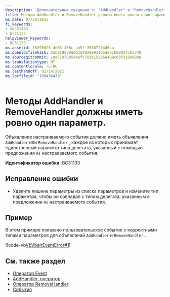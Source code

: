 ```yaml
---
description: 'Дополнительные сведения о: "AddHandler" и "RemoveHandler" должны иметь ровно один параметр'
title: Методы AddHandler и RemoveHandler должны иметь ровно один параметр.
ms.date: 07/20/2015
f1_keywords:
- vbc31133
- bc31133
helpviewer_keywords:
- BC31133
ms.assetid: f6295626-dd63-408c-ab5f-76367f94d6ca
ms.openlocfilehash: 2ab919879dd03d4929e93165d8acb080a7cbd340
ms.sourcegitcommit: 10e719780594efc781b15295e499c66f316068b8
ms.translationtype: MT
ms.contentlocale: ru-RU
ms.lasthandoff: 02/14/2021
ms.locfileid: "100436439"
---
```

# <a name="addhandler-and-removehandler-methods-must-have-exactly-one-parameter"></a>Методы AddHandler и RemoveHandler должны иметь ровно один параметр.

Объявление настраиваемого события должно иметь объявления `AddHandler` или `RemoveHandler` , каждое из которых принимает единственный параметр типа делегата, указанный с помощью предложения `As` настраиваемого события.  
  
 **Идентификатор ошибки:** BC31133  
  
## <a name="to-correct-this-error"></a>Исправление ошибки  
  
- Удалите лишние параметры из списка параметров и измените тип параметра, чтобы он совпадал с типом делегата, указанным в предложении `As` настраиваемого события.  
  
## <a name="example"></a>Пример  

 В этом примере показано пользовательское событие с корректными типами параметров для объявлений `AddHandler` и `RemoveHandler` .  
  
 [!code-vb[VbVbalrEventError#1](~/samples/snippets/visualbasic/VS_Snippets_VBCSharp/VbVbalrEventError/VB/VbVbalrEventError.vb#1)]  
  
## <a name="see-also"></a>См. также раздел

- [Оператор Event](../language-reference/statements/event-statement.md)
- [AddHandler, оператор](../language-reference/statements/addhandler-statement.md)
- [Оператор RemoveHandler](../language-reference/statements/removehandler-statement.md)
- [События](../programming-guide/language-features/events/index.md)
